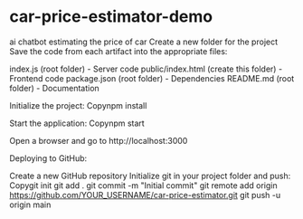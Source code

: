 # car-price-estimator-demo
ai chatbot estimating the price of car
Create a new folder for the project
Save the code from each artifact into the appropriate files:

index.js (root folder) - Server code
public/index.html (create this folder) - Frontend code
package.json (root folder) - Dependencies
README.md (root folder) - Documentation


Initialize the project:
Copynpm install

Start the application:
Copynpm start

Open a browser and go to http://localhost:3000

Deploying to GitHub:

Create a new GitHub repository
Initialize git in your project folder and push:
Copygit init
git add .
git commit -m "Initial commit"
git remote add origin https://github.com/YOUR_USERNAME/car-price-estimator.git
git push -u origin main

